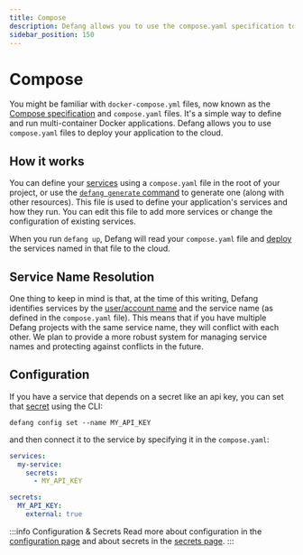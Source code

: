 ```yaml
---
title: Compose
description: Defang allows you to use the compose.yaml specification to deploy your application to the cloud.
sidebar_position: 150
---
```


# Compose

You might be familiar with `docker-compose.yml` files, now known as the [Compose specification](https://docs.docker.com/compose/compose-file/) and `compose.yaml` files. It's a simple way to define and run multi-container Docker applications. Defang allows you to use `compose.yaml` files to deploy your application to the cloud.

## How it works

You can define your [services](./services.md) using a `compose.yaml` file in the root of your project, or use the [`defang generate` command](../tutorials/generate-new-code-using-ai.mdx) to generate one (along with other resources). This file is used to define your application's services and how they run. You can edit this file to add more services or change the configuration of existing services.

When you run `defang up`, Defang will read your `compose.yaml` file and [deploy](./deployments.md) the services named in that file to the cloud.

## Service Name Resolution

One thing to keep in mind is that, at the time of this writing, Defang identifies services by the [user/account name](./accounts.md) and the service name (as defined in the `compose.yaml` file). This means that if you have multiple Defang projects with the same service name, they will conflict with each other. We plan to provide a more robust system for managing service names and protecting against conflicts in the future.

## Configuration

If you have a service that depends on a secret like an api key, you can set that [secret](./secrets.md) using the CLI:

```
defang config set --name MY_API_KEY
```

and then connect it to the service by specifying it in the `compose.yaml`:

```yaml
services:
  my-service:
    secrets:
      - MY_API_KEY

secrets:
  MY_API_KEY:
    external: true
```

:::info Configuration & Secrets
Read more about configuration in the [configuration page](./configuration.md) and about secrets in the [secrets page](./secrets.md).
:::